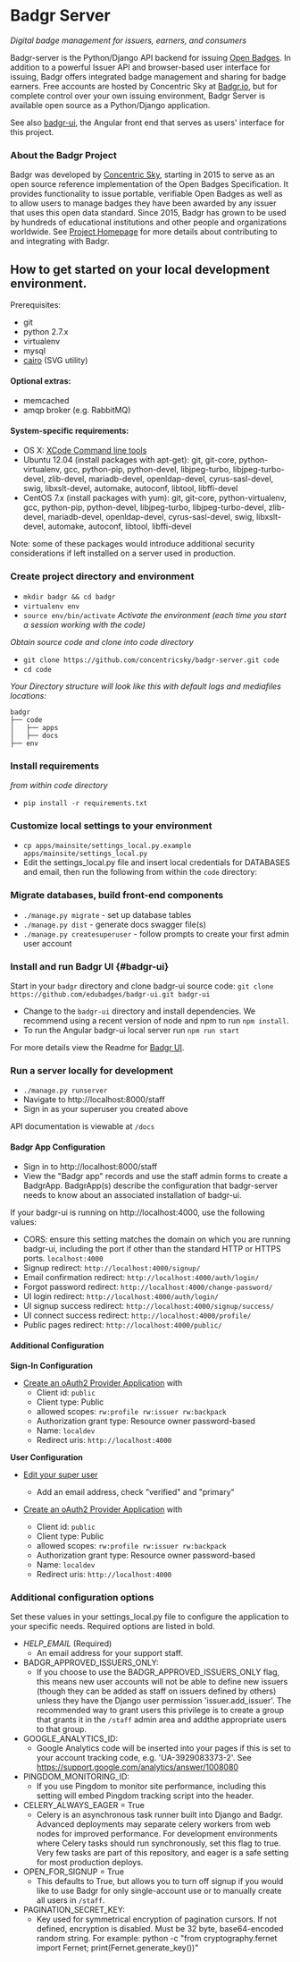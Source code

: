 # Badgr Server
*Digital badge management for issuers, earners, and consumers*

Badgr-server is the Python/Django API backend for issuing [Open Badges](http://openbadges.org). In addition to a powerful Issuer API and browser-based user interface for issuing, Badgr offers integrated badge management and sharing for badge earners. Free accounts are hosted by Concentric Sky at [Badgr.io](http://info.badgr.io), but for complete control over your own issuing environment, Badgr Server is available open source as a Python/Django application.

See also [badgr-ui](https://github.com/concentricsky/badgr-ui), the Angular front end that serves as users' interface for this project.

### About the Badgr Project
Badgr was developed by [Concentric Sky](https://concentricsky.com), starting in 2015 to serve as an open source reference implementation of the Open Badges Specification. It provides functionality to issue portable, verifiable Open Badges as well as to allow users to manage badges they have been awarded by any issuer that uses this open data standard. Since 2015, Badgr has grown to be used by hundreds of educational institutions and other people and organizations worldwide. See [Project Homepage](https://badgr.org) for more details about contributing to and integrating with Badgr.

## How to get started on your local development environment.
Prerequisites:

* git
* python 2.7.x
* virtualenv
* mysql
* [cairo](https://www.cairographics.org/download/) (SVG utility)

#### Optional extras:

* memcached
* amqp broker (e.g. RabbitMQ)

#### System-specific requirements:
* OS X: [XCode Command line tools](http://osxdaily.com/2014/02/12/install-command-line-tools-mac-os-x/)
* Ubuntu 12.04 (install packages with apt-get): git, git-core, python-virtualenv, gcc, python-pip, python-devel, libjpeg-turbo, libjpeg-turbo-devel, zlib-devel, mariadb-devel, openldap-devel, cyrus-sasl-devel, swig, libxslt-devel, automake, autoconf, libtool, libffi-devel
* CentOS 7.x (install packages with yum): git, git-core, python-virtualenv, gcc, python-pip, python-devel, libjpeg-turbo, libjpeg-turbo-devel, zlib-devel, mariadb-devel, openldap-devel, cyrus-sasl-devel, swig, libxslt-devel, automake, autoconf, libtool, libffi-devel

Note: some of these packages would introduce additional security considerations if left installed on a server used in production.

### Create project directory and environment

* `mkdir badgr && cd badgr`
* `virtualenv env`
* `source env/bin/activate` *Activate the environment (each time you start a session working with the code)*

*Obtain source code and clone into code directory*

* `git clone https://github.com/concentricsky/badgr-server.git code`
* `cd code`

*Your Directory structure will look like this with default logs and mediafiles locations:*
```
badgr
├── code
│   ├── apps
│   ├── docs
├── env
```

### Install requirements
*from within code directory*

* `pip install -r requirements.txt`

### Customize local settings to your environment
* `cp apps/mainsite/settings_local.py.example apps/mainsite/settings_local.py`
* Edit the settings_local.py file and insert local credentials for DATABASES and email, then run the following from within the `code` directory:

### Migrate databases, build front-end components
* `./manage.py migrate` - set up database tables
* `./manage.py dist` - generate docs swagger file(s)
* `./manage.py createsuperuser` - follow prompts to create your first admin user account

### Install and run Badgr UI {#badgr-ui}
Start in your `badgr` directory and clone badgr-ui source code: `git clone https://github.com/edubadges/badgr-ui.git badgr-ui`

* Change to the `badgr-ui` directory and install dependencies. We recommend using a recent version of node and npm to run `npm install`.
* To run the Angular badgr-ui local server run `npm run start`

For more details view the Readme for [Badgr UI](https://github.com/edubadges/badgr-ui.git).

### Run a server locally for development
* `./manage.py runserver`
* Navigate to http://localhost:8000/staff
* Sign in as your superuser you created above

API documentation is viewable at `/docs`

#### Badgr App Configuration
* Sign in to http://localhost:8000/staff
* View the "Badgr app" records and use the staff admin forms to create a BadgrApp. BadgrApp(s) describe the configuration that badgr-server needs to know about an associated installation of badgr-ui.

If your badgr-ui is running on http://localhost:4000, use the following values:
* CORS: ensure this setting matches the domain on which you are running badgr-ui, including the port if other than the standard HTTP or HTTPS ports. `localhost:4000`
* Signup redirect: `http://localhost:4000/signup/`
* Email confirmation redirect: `http://localhost:4000/auth/login/`
* Forgot password redirect: `http://localhost:4000/change-password/`
* UI login redirect: `http://localhost:4000/auth/login/`
* UI signup success redirect: `http://localhost:4000/signup/success/`
* UI connect success redirect: `http://localhost:4000/profile/`
* Public pages redirect: `http://localhost:4000/public/`

#### Additional Configuration

**Sign-In Configuration**

* [Create an oAuth2 Provider Application](http://localhost:8000/staff/oauth2_provider/application/add/) with
    * Client id: `public`
    * Client type: Public
    * allowed scopes: `rw:profile rw:issuer rw:backpack`
    * Authorization grant type: Resource owner password-based
    * Name: `localdev`
    * Redirect uris: `http://localhost:4000`

**User Configuration**

* [Edit your super user](http://localhost:8000/staff/badgeuser/badgeuser/1/change/)
    * Add an email address, check "verified" and "primary"

* [Create an oAuth2 Provider Application](http://localhost:8000/staff/oauth2_provider/application/add/) with
    * Client id: `public`
    * Client type: Public
    * allowed scopes: `rw:profile rw:issuer rw:backpack`
    * Authorization grant type: Resource owner password-based
    * Name: `localdev`
    * Redirect uris: `http://localhost:4000`

### Additional configuration options
Set these values in your settings_local.py file to configure the application to your specific needs. Required options are listed in bold.
* *HELP_EMAIL* (Required)
  - An email address for your support staff.
* BADGR_APPROVED_ISSUERS_ONLY:
  - If you choose to use the BADGR_APPROVED_ISSUERS_ONLY flag, this means new user accounts will not be able to define new issuers (though they can be added as staff on issuers defined by others) unless they have the Django user permission 'issuer.add_issuer'. The recommended way to grant users this privilege is to create a group that grants it in the `/staff` admin area and addthe appropriate users to that group.
* GOOGLE_ANALYTICS_ID:
  - Google Analytics code will be inserted into your pages if this is set to your account tracking code, e.g. 'UA-3929083373-2'. See https://support.google.com/analytics/answer/1008080
* PINGDOM_MONITORING_ID:
  - If you use Pingdom to monitor site performance, including this setting will embed Pingdom tracking script into the header.
* CELERY_ALWAYS_EAGER = True
  - Celery is an asynchronous task runner built into Django and Badgr. Advanced deployments may separate celery workers from web nodes for improved performance. For development environments where Celery tasks should run synchronously, set this flag to true. Very few tasks are part of this repository, and eager is a safe setting for most production deploys.
* OPEN_FOR_SIGNUP = True
  - This defaults to True, but allows you to turn off signup if you would like to use Badgr for only single-account use or to manually create all users in `/staff`.
* PAGINATION_SECRET_KEY:
  - Key used for symmetrical encryption of pagination cursors.  If not defined, encryption is disabled.  Must be 32 byte, base64-encoded random string.  For example: python -c "from cryptography.fernet import Fernet; print(Fernet.generate_key())"
